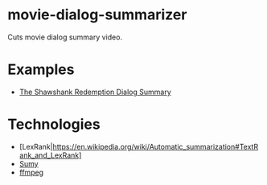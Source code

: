 # movie-dialog-summarizer
Cuts movie dialog summary video. 

# Examples
- [The Shawshank Redemption Dialog Summary](https://youtu.be/FZdDk7A4t1A)

# Technologies
- [LexRank|https://en.wikipedia.org/wiki/Automatic_summarization#TextRank_and_LexRank]
- [Sumy](https://github.com/miso-belica/sumy)
- [ffmpeg](https://github.com/FFmpeg/FFmpeg)
